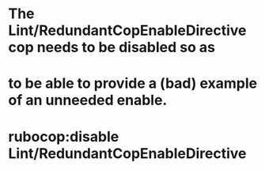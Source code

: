 # The Lint/RedundantCopEnableDirective cop needs to be disabled so as
# to be able to provide a (bad) example of an unneeded enable.
# rubocop:disable Lint/RedundantCopEnableDirective